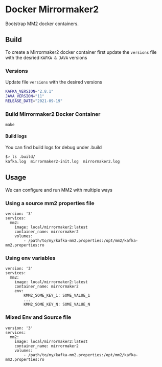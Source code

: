 # Docker Mirrormaker2

Bootstrap MM2 docker containers.

##  Build

To create a Mirrormaker2 docker container first update the `versions` file
with the desried `KAFKA & JAVA` versions

### Versions

Update file `versions` with the desired versions

```bash
KAFKA_VERSION="2.8.1"
JAVA_VERSION="11"
RELEASE_DATE="2021-09-19"
```

### Build Mirrormaker2 Docker Container

    make

#### Build logs

You can find build logs for debug under .build

```bash
$> ls .build/
kafka.log  mirrormaker2-init.log  mirrormaker2.log
```

## Usage

We can configure and run MM2 with multiple ways

### Using a source mm2 properties file


    version: '3'
    services:
      mm2:
        image: local/mirrormaker2:latest
        container_name: mirrormaker2
        volumes:
            - /path/to/my/kafka-mm2.properties:/opt/mm2/kafka-mm2.properties:ro


### Using env variables

    version: '3'
    services:
      mm2:
        image: local/mirrormaker2:latest
        container_name: mirrormaker2
        env:
            KMM2_SOME_KEY_1: SOME_VALUE_1
            ...
            KMM2_SOME_KEY_N: SOME_VALUE_N


### Mixed Env and Source file

    version: '3'
    services:
      mm2:
        image: local/mirrormaker2:latest
        container_name: mirrormaker2
        volumes:
            - /path/to/my/kafka-mm2.properties:/opt/mm2/kafka-mm2.properties:ro

